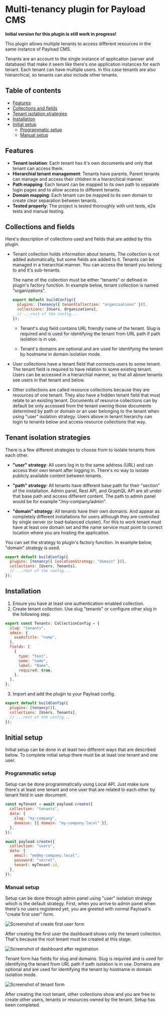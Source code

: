 # Multi-tenancy plugin for Payload CMS

**Initial version for this plugin is still work in progress!**

This plugin allows multiple tenants to access different resources in the same
instance of Payload CMS.

Tenants are an account to the single instance of application (server and
database) that make it seem like there's one application instances for each
tenant. Each tenant can have multiple users. In this case tenants are also
hierarchical, so tenants can also include other tenants.

## Table of contents

- [Features](#features)
- [Collections and fields](#collections-and-fields)
- [Tenant isolation strategies](#tenant-isolation-strategies)
- [Installation](#installation)
- [Initial setup](#initial-setup)
  - [Programmatic setup](#programmatic-setup)
  - [Manual setup](#manual-setup)

## Features

- **Tenant isolation**: Each tenant has it's own documents and only that tenant
  can access them.
- **Hierarchial tenant management**: Tenants have parents. Parent tenants can
  manage and access their children in a hierarchical manner.
- **Path mapping**: Each tenant can be mapped to its own path to separate login
  pages and to allow access to different tenants.
- **Domain mapping**: Each tenant can be mapped to its own domain to create
  clear separation between tenants.
- **Tested properly**: The project is tested thoroughly with unit tests, e2e
  tests and manual testing.

## Collections and fields

Here's description of collections used and fields that are added by this plugin.

- Tenant collection holds information about tenants. The collection is not added
  automatically, but some fields are added to it. Tenants can be managed in a
  hierarchial manner. You can access the tenant you belong to and it's
  sub-tenants.

  The name of the collection must be either "tenants" or defined in plugin's
  factory function. In example below, tenant collection is named
  "organizations".

  ```javascript
  export default buildConfig({
    plugins: [tenancy({ tenantCollection: "organizations" })],
    collections: [Users, Organizations],
    // ...rest of the config...
  });
  ```

  - Tenant's slug field contains URL friendly name of the tenant. Slug is
    required and is used for identifying the tenant from URL path if path
    isolation is in use.

  - Tenant's domains are optional and are used for identifying the tenant by
    hostname in domain isolation mode.

- User collections have a tenant field that connects users to some tenant. The
  tenant field is required to have relation to some existing tenant. Users can
  be accessed in a hierarchial manner, so that all above tenants see users in
  that tenant and below.

- Other collections are called resource collections because they are resources
  of one tenant. They also have a hidden tenant field that must relate to an
  existing tenant. Documents of resource collections can by default be only
  accessed from the tenant owning those documents determined by path or domain
  or an user belonging to the tenant when using "user" isolation strategy. Users
  above in tenant hierarchy can login to tenants below and access resource
  collections that way.

## Tenant isolation strategies

There is a few different strategies to choose from to isolate tenants from each
other.

- **"user" strategy**: All users log in to the same address (URL) and can access
  their own tenant after logging in. There's no way to isolate publicly
  available content between tenants.

- **"path" strategy**: All tenants have different base path for their "section"
  of the installation. Admin panel, Rest API, and GraphQL API are all under that
  base path and access different content. The path to admin panel would be for
  example "/my-company/admin".

- **"domain" strategy**: All tenants have their own domains. And appear as
  completely different installations for users although they are controlled by
  single server (or load-balanced cluster). For this to work tenant must have at
  least one domain set and the name service must point to correct location where
  you are hosting the application.

You can set the strategy to plugin's factory function. In example below,
"domain" strategy is used.

```javascript
export default buildConfig({
  plugins: [tenancy({ isolationStrategy: "domain" })],
  collections: [Users, Tenants],
  // ...rest of the config...
});
```

## Installation

1. Ensure you have at least one authentication-enabled collection.
2. Create tenant collection. Use slug "tenants" or configure other slug in the
   following step.

```javascript
export const Tenants: CollectionConfig = {
  slug: "tenants",
  admin: {
    useAsTitle: "name",
  },
  fields: [
    {
      type: "text",
      name: "name",
      label: "Name",
      required: true,
    },
  ],
};
```

3. Import and add the plugin to your Payload config.

```javascript
export default buildConfig({
  plugins: [tenancy()],
  collections: [Users, Tenants],
  // ...rest of the config...
});
```

## Initial setup

Initial setup can be done in at least two different ways that are described
below. To complete initial setup there must be at least one tenant and one user.

### Programmatic setup

Setup can be done programmatically using Local API. Just make sure there's at
least one tenant and one user that are related to each other by tenant field in
user document.

```javascript
const myTenant = await payload.create({
  collection: "tenants",
  data: {
    slug: "my-company",
    domains: [{ domain: "my-company.local" }],
  },
});

await payload.create({
  collection: "users",
  data: {
    email: "me@my-company.local",
    password: "secret",
    tenant: myTenant.id,
  },
});
```

### Manual setup

Setup can be done through admin panel using "user" isolation strategy which is
the default strategy. First, when you arrive to admin panel when there's no
users registered yet, you are greeted with normal Payload's "create first user"
form.

![Screenshot of create first user form](screenshots/create-first-user.png)

After creating the first user the dashboard shows only the tenant collection.
That's because the root tenant must be created at this stage.

![Screenshot of dashboard after registration](screenshots/dashboard-after-registration.png)

Tenant form has fields for slug and domains. Slug is required and is used for
identifying the tenant from URL path if path isolation is in use. Domains are
optional and are used for identifying the tenant by hostname in domain isolation
mode.

![Screenshot of tenant form](screenshots/tenant-form.png)

After creating the root tenant, other collections show and you are free to
create other users, tenants or resources owned by the tenant. Setup has been
completed.
